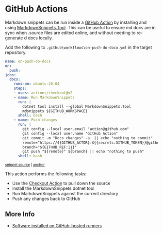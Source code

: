 <!--
GENERATED FILE - DO NOT EDIT
This file was generated by [MarkdownSnippets](https://github.com/SimonCropp/MarkdownSnippets).
Source File: /docs/mdsource/github-action.source.md
To change this file edit the source file and then run MarkdownSnippets.
-->

# GitHub Actions

Markdown snippets can be run inside a [GitHub Action](https://help.github.com/en/actions) by installing and using [MarkdownSnippets.Tool](/readme.md#installation). This can be useful to ensure md docs are in sync when .source files are edited online, and without needing to re-generate d docs locally.

Add the following to `.github\workflows\on-push-do-doco.yml` in the target repository.

<!-- snippet: on-push-do-docs.yml -->
<a id='snippet-on-push-do-docs.yml'></a>
```yml
name: on-push-do-docs
on:
  push:
jobs:
  docs:
    runs-on: ubuntu-20.04
    steps:
    - uses: actions/checkout@v2
    - name: Run MarkdownSnippets
      run: |
        dotnet tool install --global MarkdownSnippets.Tool
        mdsnippets ${GITHUB_WORKSPACE}
      shell: bash
    - name: Push changes
      run: |
        git config --local user.email "action@github.com"
        git config --local user.name "GitHub Action"
        git commit -m "Docs changes" -a  || echo "nothing to commit"
        remote="https://${GITHUB_ACTOR}:${{secrets.GITHUB_TOKEN}}@github.com/${GITHUB_REPOSITORY}.git"
        branch="${GITHUB_REF:11}"
        git push "${remote}" ${branch} || echo "nothing to push"
      shell: bash
```
<sup><a href='/docs/on-push-do-docs.yml#L1-L22' title='File snippet `on-push-do-docs.yml` was extracted from'>snippet source</a> | <a href='#snippet-on-push-do-docs.yml' title='Navigate to start of snippet `on-push-do-docs.yml`'>anchor</a></sup>
<!-- endSnippet -->

This action performs the following tasks:

 * Use the [Checkout Action](https://github.com/marketplace/actions/checkout) to pull down the source
 * Install the MarkdownSnippets dotnet tool
 * Run MarkdownSnippets against the current directory
 * Push any changes back to GitHub


## More Info

 * [Software installed on GitHub-hosted runners](https://help.github.com/en/actions/automating-your-workflow-with-github-actions/software-installed-on-github-hosted-runners)
